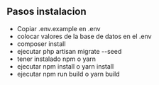 ## Pasos instalacion

- Copiar .env.example en .env
- colocar valores de la base de datos en el .env
- composer install
- ejecutar php artisan migrate --seed
- tener instalado npm o yarn
- ejecutar npm install o yarn install
- ejecutar npm run build o yarn build
